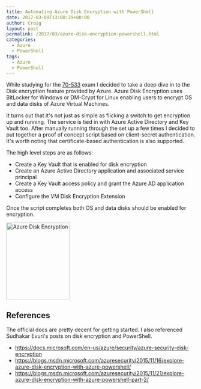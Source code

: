 ```yaml
---
title: Automating Azure Disk Encryption with PowerShell
date: 2017-03-09T13:00:29+00:00
author: Craig
layout: post
permalink: /2017/03/azure-disk-encryption-powershell.html
categories:
  - Azure
  - PowerShell
tags:
  - Azure
  - PowerShell
---
```

While studying for the <a href="https://www.microsoft.com/en-gb/learning/exam-70-533.aspx">70-533</a> exam I decided to take a deep dive in to the Disk encryption feature provided by Azure. Azure Disk Encryption uses BitLocker for Windows or DM-Crypt for Linux enabling users to encrypt OS and data disks of Azure Virtual Machines.

It turns out that it's not just as simple as flicking a switch to get encryption up and running. The service is tied in with Azure Active Directory and Key Vault too. After manually running through the set up a few times I decided to put together a proof of concept script based on client-secret authentication. It's worth noting that certificate-based authentication is also supported.

<!--more-->

The high level steps are as follows:

 * Create a Key Vault that is enabled for disk encryption
 * Create an Azure Active Directory application and associated service principal
 * Create a Key Vault access policy and grant the Azure AD application access
 * Configure the VM Disk Encryption Extension

<script src="https://gist.github.com/chelnak/c9927cad3fbd61e5fc50263ed31374cd.js"></script>

Once the script completes both OS and data disks should be enabled for encryption.

<img class="alignnone size-full wp-image-956" src="https://www.helloitscraig.co.uk/wp-content/uploads/2017/03/diskencryption.png" alt="Azure Disk Encryption" width="169" height="204" />
<h2>References</h2>
The official docs are pretty decent for getting started. I also referenced Sudhakar Evuri's posts on disk encryption and PowerShell.

 * <a href="https://docs.microsoft.com/en-us/azure/security/azure-security-disk-encryption">https://docs.microsoft.com/en-us/azure/security/azure-security-disk-encryption</a>
 * <a href="https://blogs.msdn.microsoft.com/azuresecurity/2015/11/16/explore-azure-disk-encryption-with-azure-powershell/">https://blogs.msdn.microsoft.com/azuresecurity/2015/11/16/explore-azure-disk-encryption-with-azure-powershell/</a>
 * <a href="https://blogs.msdn.microsoft.com/azuresecurity/2015/11/21/explore-azure-disk-encryption-with-azure-powershell-part-2/">https://blogs.msdn.microsoft.com/azuresecurity/2015/11/21/explore-azure-disk-encryption-with-azure-powershell-part-2/</a>
